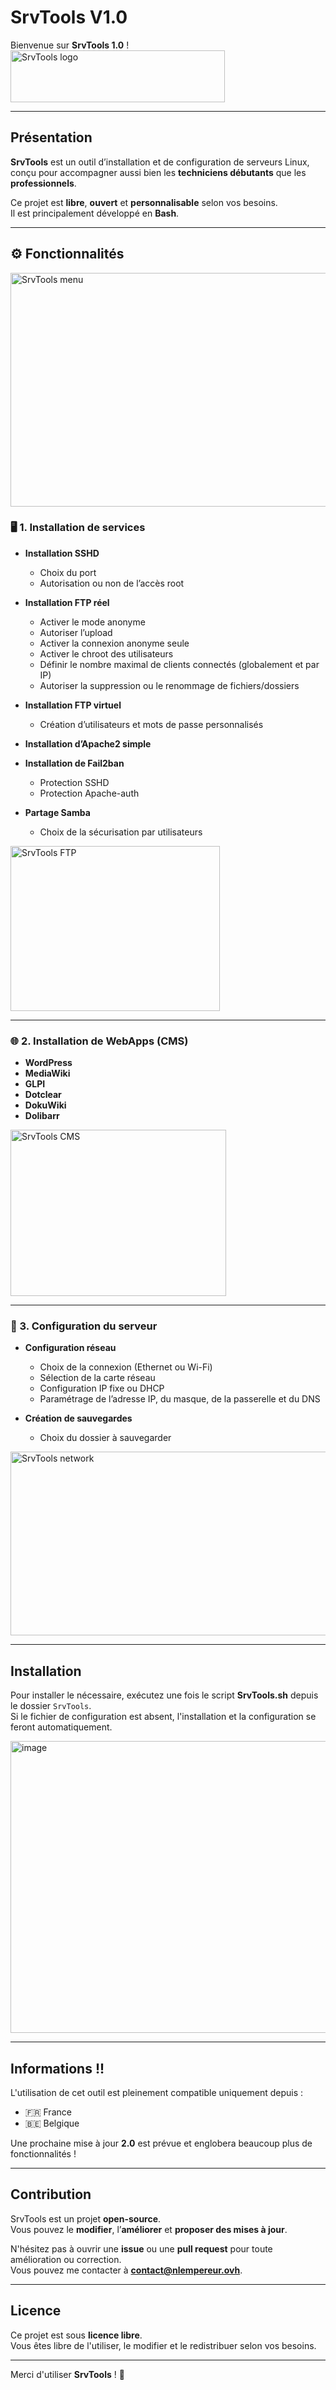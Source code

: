 # SrvTools V1.0

Bienvenue sur **SrvTools 1.0** !  
<img width="343" height="83" alt="SrvTools logo" src="https://github.com/user-attachments/assets/847e6d9c-c52c-42aa-b12a-44c710b5a453" />

---

## Présentation

**SrvTools** est un outil d’installation et de configuration de serveurs Linux, conçu pour accompagner aussi bien les **techniciens débutants** que les **professionnels**.  

Ce projet est **libre**, **ouvert** et **personnalisable** selon vos besoins.  
Il est principalement développé en **Bash**.

---

## ⚙️ Fonctionnalités

<img width="555" height="374" alt="SrvTools menu" src="https://github.com/user-attachments/assets/8309efbb-94a3-4dfb-9d45-09e1431b43f6" />

### 🖥️ 1. Installation de services

- **Installation SSHD**
  - Choix du port  
  - Autorisation ou non de l’accès root  

- **Installation FTP réel**
  - Activer le mode anonyme  
  - Autoriser l’upload  
  - Activer la connexion anonyme seule  
  - Activer le chroot des utilisateurs  
  - Définir le nombre maximal de clients connectés (globalement et par IP)  
  - Autoriser la suppression ou le renommage de fichiers/dossiers  

- **Installation FTP virtuel**
  - Création d’utilisateurs et mots de passe personnalisés  

- **Installation d’Apache2 simple**

- **Installation de Fail2ban**
  - Protection SSHD  
  - Protection Apache-auth  

- **Partage Samba**
  - Choix de la sécurisation par utilisateurs  

<img width="335" height="264" alt="SrvTools FTP" src="https://github.com/user-attachments/assets/057be538-072d-4dec-a43f-15ae5b63a50a" />

---

### 🌐 2. Installation de WebApps (CMS)

- **WordPress**
- **MediaWiki**
- **GLPI**
- **Dotclear**
- **DokuWiki**
- **Dolibarr**

<img width="345" height="266" alt="SrvTools CMS" src="https://github.com/user-attachments/assets/84471a8b-a299-4124-8cce-065662c67fa2" />

---

### 🧮 3. Configuration du serveur

- **Configuration réseau**
  - Choix de la connexion (Ethernet ou Wi-Fi)  
  - Sélection de la carte réseau  
  - Configuration IP fixe ou DHCP  
  - Paramétrage de l’adresse IP, du masque, de la passerelle et du DNS  

- **Création de sauvegardes**
  - Choix du dossier à sauvegarder  

<img width="523" height="294" alt="SrvTools network" src="https://github.com/user-attachments/assets/0a6f5c39-792a-4c75-9bc6-c9d2e38a6fa0" />

---

## Installation

Pour installer le nécessaire, exécutez une fois le script **SrvTools.sh** depuis le dossier `SrvTools`.  
Si le fichier de configuration est absent, l'installation et la configuration se feront automatiquement.

<img width="682" height="467" alt="image" src="https://github.com/user-attachments/assets/357777ae-3f14-4d5b-b383-f7064bdcd5c1" />

---

## Informations !!

L'utilisation de cet outil est pleinement compatible uniquement depuis :
- 🇫🇷 France  
- 🇧🇪 Belgique  

Une prochaine mise à jour **2.0** est prévue et englobera beaucoup plus de fonctionnalités !

---

## Contribution

SrvTools est un projet **open-source**.  
Vous pouvez le **modifier**, l’**améliorer** et **proposer des mises à jour**.

N'hésitez pas à ouvrir une **issue** ou une **pull request** pour toute amélioration ou correction.  
Vous pouvez me contacter à **contact@nlempereur.ovh**.

---

## Licence

Ce projet est sous **licence libre**.  
Vous êtes libre de l'utiliser, le modifier et le redistribuer selon vos besoins.

---

Merci d'utiliser **SrvTools** ! 🚀
